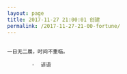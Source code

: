 ```yaml
---
layout: page
title: 2017-11-27 21:00:01 创建
permalink: /2017-11-27-21-00-fortune/
---
```

```

一日无二晨，时间不重临。

        -  谚语

```
